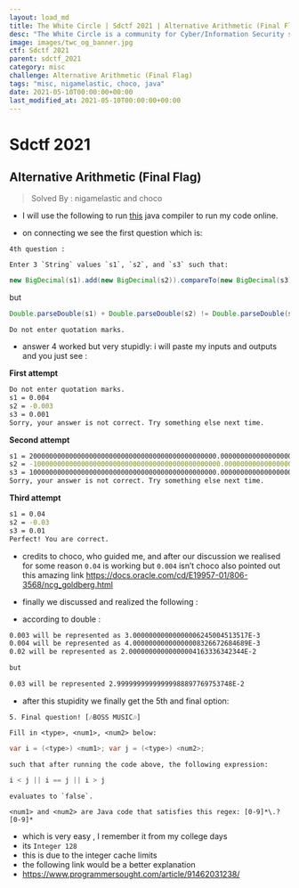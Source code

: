 ```yaml
---
layout: load_md
title: The White Circle | Sdctf 2021 | Alternative Arithmetic (Final Flag) Writeup
desc: "The White Circle is a community for Cyber/Information Security students, enthusiasts and professionals. You can discuss anything related to Security, share your knowledge with others, get help when you need it and proceed further in your journey with amazing people from all over the world."
image: images/twc_og_banner.jpg
ctf: Sdctf 2021
parent: sdctf_2021
category: misc
challenge: Alternative Arithmetic (Final Flag)
tags: "misc, nigamelastic, choco, java"
date: 2021-05-10T00:00:00+00:00
last_modified_at: 2021-05-10T00:00:00+00:00
---
```


<h1 class="heading card-title white-text">Sdctf 2021</h1>

## Alternative Arithmetic (Final Flag)
> Solved By : nigamelastic and choco

* I will use the following to run [this](https://www.onlinegdb.com/online_java_compiler) java compiler to run my code online.

* on connecting we see the first question which is:

```
4th question :

Enter 3 `String` values `s1`, `s2`, and `s3` such that:
```
```java
new BigDecimal(s1).add(new BigDecimal(s2)).compareTo(new BigDecimal(s3)) == 0
```
but
```java
Double.parseDouble(s1) + Double.parseDouble(s2) != Double.parseDouble(s3)
```
```
Do not enter quotation marks.
```

* answer 4 worked but very stupidly: i will paste my inputs and outputs and you just see :

**First attempt**
```bash
Do not enter quotation marks.
s1 = 0.004
s2 = -0.003
s3 = 0.001
Sorry, your answer is not correct. Try something else next time.
```
**Second attempt**
```bash
s1 = 20000000000000000000000000000000000000000000000.0000000000000000000000000000000000000000004
s2 = -10000000000000000000000000000000000000000000000.0000000000000000000000000000000000000000003
s3 = 10000000000000000000000000000000000000000000000.0000000000000000000000000000000000000000001
Sorry, your answer is not correct. Try something else next time.
```

**Third attempt**
```bash
s1 = 0.04
s2 = -0.03
s3 = 0.01
Perfect! You are correct.
```

* credits to choco, who guided me, and after our discussion we realised for some reason `0.04` is working but `0.004` isn’t
choco also pointed out this amazing link https://docs.oracle.com/cd/E19957-01/806-3568/ncg_goldberg.html

* finally we discussed and realized the following :

* according to double :
```bash
0.003 will be represented as 3.00000000000000006245004513517E-3
0.004 will be represented as 4.00000000000000008326672684689E-3
0.02 will be represented as 2.00000000000000004163336342344E-2

but 

0.03 will be represented 2.99999999999999988897769753748E-2 
```

* after this stupidity we finally get the 5th and final option:

```
5. Final question! [🎶BOSS MUSIC🎶]

Fill in <type>, <num1>, <num2> below:
```
```java
var i = (<type>) <num1>; var j = (<type>) <num2>;
```
```
such that after running the code above, the following expression:
```
```java
i < j || i == j || i > j
```
```
evaluates to `false`.

<num1> and <num2> are Java code that satisfies this regex: [0-9]*\.?[0-9]*
```

* which is very easy , I remember it from my college days
* its `Integer 128`
* this is due to the integer cache limits
* the following link would be a better explanation
* https://www.programmersought.com/article/91462031238/


